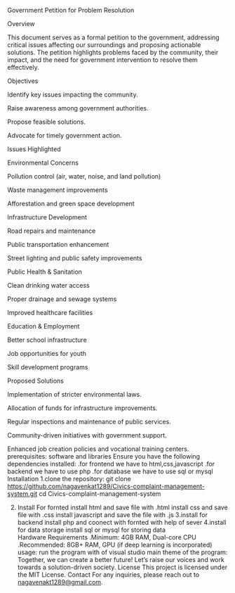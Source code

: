 Government Petition for Problem Resolution

Overview

This document serves as a formal petition to the government, addressing critical issues affecting our surroundings and proposing actionable solutions. The petition highlights problems faced by the community, their impact, and the need for government intervention to resolve them effectively.

Objectives

Identify key issues impacting the community.

Raise awareness among government authorities.

Propose feasible solutions.

Advocate for timely government action.

Issues Highlighted

Environmental Concerns

Pollution control (air, water, noise, and land pollution)

Waste management improvements

Afforestation and green space development

Infrastructure Development

Road repairs and maintenance

Public transportation enhancement

Street lighting and public safety improvements

Public Health & Sanitation

Clean drinking water access

Proper drainage and sewage systems

Improved healthcare facilities

Education & Employment

Better school infrastructure

Job opportunities for youth

Skill development programs

Proposed Solutions

Implementation of stricter environmental laws.

Allocation of funds for infrastructure improvements.

Regular inspections and maintenance of public services.

Community-driven initiatives with government support.

Enhanced job creation policies and vocational training centers.
prerequisites:
software and libraries
Ensure you have the following dependencies installed:
 .for frontend we have to
   html,css,javascript
 .for backend we have to use 
   php 
 .for database we have to use
   sql or mysql
Installation
1.clone the repository:
   git clone https://github.com/nagavenkat1289/Civics-complaint-management-system.git
cd Civics-complaint-management-system

2. Install    For fornted
   install html and save file with .html
   install css and save file with  .css
   install javascript and save the file with .js
3.install for backend
    install php and coonect with fornted with  help of sever
4.install for data storage
   install sql or mysql for storing data  
Hardware Requirements
.Minimum: 4GB RAM, Dual-core CPU
.Recommended: 8GB+ RAM, GPU (if deep learning is incorporated)
usage:
run  the program with of visual studio 
main theme of the program:
Together, we can create a better future! Let’s raise our voices and work towards a solution-driven society.
License
This project is licensed under the MIT License.
Contact
For any inquiries, please reach out to nagavenakt1289@gmail.com.


